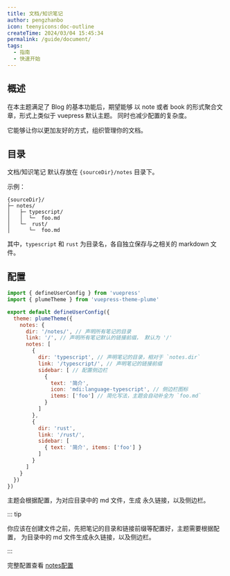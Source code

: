 ```yaml
---
title: 文档/知识笔记
author: pengzhanbo
icon: teenyicons:doc-outline
createTime: 2024/03/04 15:45:34
permalink: /guide/document/
tags:
  - 指南
  - 快速开始
---
```


## 概述

在本主题满足了 Blog 的基本功能后，期望能够 以 note 或者 book 的形式聚合文章，形式上类似于 vuepress 默认主题。
同时也减少配置的复杂度。

它能够让你以更加友好的方式，组织管理你的文档。

## 目录

文档/知识笔记 默认存放在 `{sourceDir}/notes` 目录下。

示例：

``` :no-line-numbers
{sourceDir}/
├─ notes/
│   ├─ typescript/
│   │  └─  foo.md
│   └─  rust/
│      └─  foo.md
```

其中，`typescript` 和 `rust` 为目录名，各自独立保存与之相关的 markdown 文件。

## 配置

```js
import { defineUserConfig } from 'vuepress'
import { plumeTheme } from 'vuepress-theme-plume'

export default defineUserConfig({
  theme: plumeTheme({
    notes: {
      dir: '/notes/', // 声明所有笔记的目录
      link: '/', // 声明所有笔记默认的链接前缀， 默认为 '/'
      notes: [
        {
          dir: 'typescript', // 声明笔记的目录，相对于 `notes.dir`
          link: '/typescript/', // 声明笔记的链接前缀
          sidebar: [ // 配置侧边栏
            {
              text: '简介',
              icon: 'mdi:language-typescript', // 侧边栏图标
              items: ['foo'] // 简化写法，主题会自动补全为 `foo.md`
            }
          ]
        },
        {
          dir: 'rust',
          link: '/rust/',
          sidebar: [
            { text: '简介', items: ['foo'] }
          ]
        }
      ]
    }
  })
})
```

主题会根据配置，为对应目录中的 md 文件，生成 永久链接，以及侧边栏。

::: tip

你应该在创建文件之前，先把笔记的目录和链接前缀等配置好，主题需要根据配置，
为目录中的 md 文件生成永久链接，以及侧边栏。

:::

完整配置查看 [notes配置](../config/notes配置.md)
